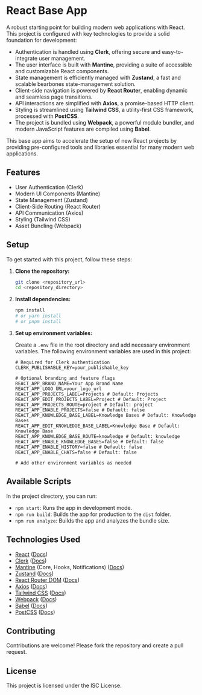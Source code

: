 # React Base App

A robust starting point for building modern web applications with React. This project is configured with key technologies to provide a solid foundation for development:

- Authentication is handled using **Clerk**, offering secure and easy-to-integrate user management.
- The user interface is built with **Mantine**, providing a suite of accessible and customizable React components.
- State management is efficiently managed with **Zustand**, a fast and scalable bearbones state-management solution.
- Client-side navigation is powered by **React Router**, enabling dynamic and seamless page transitions.
- API interactions are simplified with **Axios**, a promise-based HTTP client.
- Styling is streamlined using **Tailwind CSS**, a utility-first CSS framework, processed with **PostCSS**.
- The project is bundled using **Webpack**, a powerful module bundler, and modern JavaScript features are compiled using **Babel**.

This base app aims to accelerate the setup of new React projects by providing pre-configured tools and libraries essential for many modern web applications.

## Features

- User Authentication (Clerk)
- Modern UI Components (Mantine)
- State Management (Zustand)
- Client-Side Routing (React Router)
- API Communication (Axios)
- Styling (Tailwind CSS)
- Asset Bundling (Webpack)

## Setup

To get started with this project, follow these steps:

1.  **Clone the repository:**

    ```bash
    git clone <repository_url>
    cd <repository_directory>
    ```

2.  **Install dependencies:**

    ```bash
    npm install
    # or yarn install
    # or pnpm install
    ```

3.  **Set up environment variables:**

    Create a `.env` file in the root directory and add necessary environment variables. The following environment variables are used in this project:

    ```env
    # Required for Clerk authentication
    CLERK_PUBLISHABLE_KEY=your_publishable_key

    # Optional branding and feature flags
    REACT_APP_BRAND_NAME=Your App Brand Name
    REACT_APP_LOGO_URL=your_logo_url
    REACT_APP_PROJECTS_LABEL=Projects # Default: Projects
    REACT_APP_EDIT_PROJECTS_LABEL=Project # Default: Project
    REACT_APP_PROJECTS_ROUTE=project # Default: project
    REACT_APP_ENABLE_PROJECTS=false # Default: false
    REACT_APP_KNOWLEDGE_BASE_LABEL=Knowledge Bases # Default: Knowledge Bases
    REACT_APP_EDIT_KNOWLEDGE_BASE_LABEL=Knowledge Base # Default: Knowledge Base
    REACT_APP_KNOWLEDGE_BASE_ROUTE=knowledge # Default: knowledge
    REACT_APP_ENABLE_KNOWLEDGE_BASES=false # Default: false
    REACT_APP_ENABLE_HISTORY=false # Default: false
    REACT_APP_ENABLE_CHATS=false # Default: false

    # Add other environment variables as needed
    ```

## Available Scripts

In the project directory, you can run:

- `npm start`: Runs the app in development mode.
- `npm run build`: Builds the app for production to the `dist` folder.
- `npm run analyze`: Builds the app and analyzes the bundle size.

## Technologies Used

- [React](https://react.dev/) ([Docs](https://react.dev/learn))
- [Clerk](https://clerk.com/) ([Docs](https://clerk.com/docs))
- [Mantine](https://mantine.dev/) (Core, Hooks, Notifications) ([Docs](https://mantine.dev/guides/install/))
- [Zustand](https://zustand-bearbose.pmnd.rs/) ([Docs](https://zustand-bearbose.pmnd.rs/getting-started/introduction))
- [React Router DOM](https://reactrouter.com/) ([Docs](https://reactrouter.com/en/main/start/overview))
- [Axios](https://axios-http.com/) ([Docs](https://axios-http.com/docs/intro))
- [Tailwind CSS](https://tailwindcss.com/) ([Docs](https://tailwindcss.com/docs))
- [Webpack](https://webpack.js.org/) ([Docs](https://webpack.js.org/concepts/))
- [Babel](https://babeljs.io/) ([Docs](https://babeljs.io/docs/))
- [PostCSS](https://postcss.org/) ([Docs](https://postcss.org/docs/))

## Contributing

Contributions are welcome! Please fork the repository and create a pull request.

## License

This project is licensed under the ISC License.

